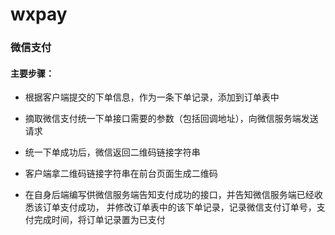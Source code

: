 # wxpay

### 微信支付

#### 主要步骤：

- 根据客户端提交的下单信息，作为一条下单记录，添加到订单表中

- 摘取微信支付统一下单接口需要的参数（包括回调地址），向微信服务端发送请求

- 统一下单成功后，微信返回二维码链接字符串

- 客户端拿二维码链接字符串在前台页面生成二维码

- 在自身后端编写供微信服务端告知支付成功的接口，并告知微信服务端已经收悉该订单支付成功，
    并修改订单表中的该下单记录，记录微信支付订单号，支付完成时间，将订单记录置为已支付
   
